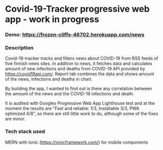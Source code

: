 # Covid-19-Tracker progressive web app - work in progress

### Demo: https://frozen-cliffs-46702.herokuapp.com/news

### Description

Covid-19-tracker tracks and filters news about COVID-19 from RSS feeds of five finnish news sites. In addition to news, it fetches data and calculates amount of new infections and deaths from COVID-19 API provided by https://covid19api.com/. Report tab combines the data and shows amount of the news, infections and deaths in chart.  
  
By building the app, I wanted to find out is there any correlation between the amount of the news and the COVID-19 infections and death.

It is audited with Googles Progressive Web App Lighthouse test and at the moment the results are "Fast and reliable: 1/3, Installable 3/3, PWA optimized 4/8", so there are still little work to do, although some of the fixes are minor. 

### Tech stack used

MERN with Ionic (https://ionicframework.com/) for mobile components
